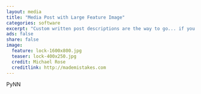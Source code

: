 ```yaml
---
layout: media
title: "Media Post with Large Feature Image"
categories: software
excerpt: "Custom written post descriptions are the way to go... if you're not lazy."
ads: false
share: false
image:
  feature: lock-1600x800.jpg
  teaser: lock-400x250.jpg
  credit: Michael Rose
  creditlink: http://mademistakes.com
---
```


PyNN